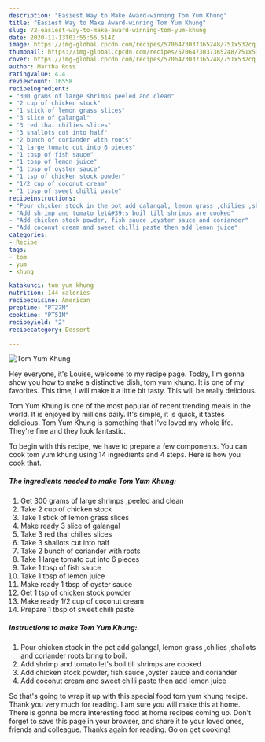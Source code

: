```yaml
---
description: "Easiest Way to Make Award-winning Tom Yum Khung"
title: "Easiest Way to Make Award-winning Tom Yum Khung"
slug: 72-easiest-way-to-make-award-winning-tom-yum-khung
date: 2020-11-13T03:55:56.514Z
image: https://img-global.cpcdn.com/recipes/5706473037365248/751x532cq70/tom-yum-khung-recipe-main-photo.jpg
thumbnail: https://img-global.cpcdn.com/recipes/5706473037365248/751x532cq70/tom-yum-khung-recipe-main-photo.jpg
cover: https://img-global.cpcdn.com/recipes/5706473037365248/751x532cq70/tom-yum-khung-recipe-main-photo.jpg
author: Martha Ross
ratingvalue: 4.4
reviewcount: 16558
recipeingredient:
- "300 grams of large shrimps peeled and clean"
- "2 cup of chicken stock"
- "1 stick of lemon grass slices"
- "3 slice of galangal"
- "3 red thai chilies slices"
- "3 shallots cut into half"
- "2 bunch of coriander with roots"
- "1 large tomato cut into 6 pieces"
- "1 tbsp of fish sauce"
- "1 tbsp of lemon juice"
- "1 tbsp of oyster sauce"
- "1 tsp of chicken stock powder"
- "1/2 cup of coconut cream"
- "1 tbsp of sweet chilli paste"
recipeinstructions:
- "Pour chicken stock in the pot add galangal, lemon grass ,chilies ,shallots and coriander roots bring to boil."
- "Add shrimp and tomato let&#39;s boil till shrimps are cooked"
- "Add chicken stock powder, fish sauce ,oyster sauce and coriander"
- "Add coconut cream and sweet chilli paste then add lemon juice"
categories:
- Recipe
tags:
- tom
- yum
- khung

katakunci: tom yum khung 
nutrition: 144 calories
recipecuisine: American
preptime: "PT27M"
cooktime: "PT51M"
recipeyield: "2"
recipecategory: Dessert

---
```



![Tom Yum Khung](https://img-global.cpcdn.com/recipes/5706473037365248/751x532cq70/tom-yum-khung-recipe-main-photo.jpg)

Hey everyone, it's Louise, welcome to my recipe page. Today, I'm gonna show you how to make a distinctive dish, tom yum khung. It is one of my favorites. This time, I will make it a little bit tasty. This will be really delicious.

Tom Yum Khung is one of the most popular of recent trending meals in the world. It is enjoyed by millions daily. It's simple, it is quick, it tastes delicious. Tom Yum Khung is something that I've loved my whole life. They're fine and they look fantastic.




To begin with this recipe, we have to prepare a few components. You can cook tom yum khung using 14 ingredients and 4 steps. Here is how you cook that.

<!--inarticleads1-->

##### The ingredients needed to make Tom Yum Khung:

1. Get 300 grams of large shrimps ,peeled and clean
1. Take 2 cup of chicken stock
1. Take 1 stick of lemon grass slices
1. Make ready 3 slice of galangal
1. Take 3 red thai chilies slices
1. Take 3 shallots cut into half
1. Take 2 bunch of coriander with roots
1. Take 1 large tomato cut into 6 pieces
1. Take 1 tbsp of fish sauce
1. Take 1 tbsp of lemon juice
1. Make ready 1 tbsp of oyster sauce
1. Get 1 tsp of chicken stock powder
1. Make ready 1/2 cup of coconut cream
1. Prepare 1 tbsp of sweet chilli paste




<!--inarticleads2-->

##### Instructions to make Tom Yum Khung:

1. Pour chicken stock in the pot add galangal, lemon grass ,chilies ,shallots and coriander roots bring to boil.
1. Add shrimp and tomato let&#39;s boil till shrimps are cooked
1. Add chicken stock powder, fish sauce ,oyster sauce and coriander
1. Add coconut cream and sweet chilli paste then add lemon juice




So that's going to wrap it up with this special food tom yum khung recipe. Thank you very much for reading. I am sure you will make this at home. There is gonna be more interesting food at home recipes coming up. Don't forget to save this page in your browser, and share it to your loved ones, friends and colleague. Thanks again for reading. Go on get cooking!
